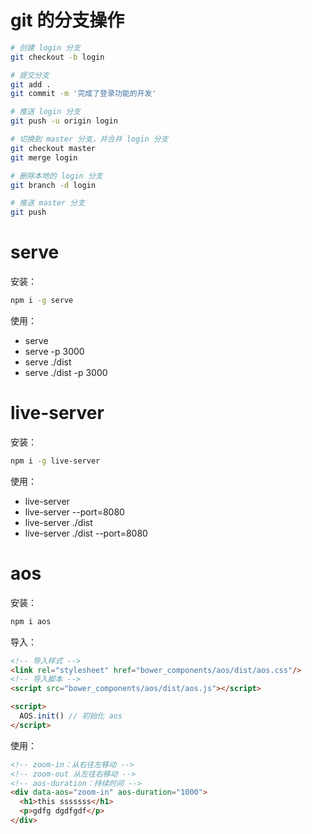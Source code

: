 # git 的分支操作

```bash
# 创建 login 分支
git checkout -b login

# 提交分支
git add .
git commit -m '完成了登录功能的开发'

# 推送 login 分支
git push -u origin login

# 切换到 master 分支，并合并 login 分支
git checkout master
git merge login

# 删除本地的 login 分支
git branch -d login

# 推送 master 分支
git push
```

# serve

安装：

```bash
npm i -g serve
```

使用：

- serve
- serve -p 3000
- serve ./dist
- serve ./dist -p 3000

# live-server

安装：

```bash
npm i -g live-server
```

使用：

- live-server
- live-server --port=8080
- live-server ./dist
- live-server ./dist --port=8080

# aos

安装：

```bash
npm i aos
```

导入：

```html
<!-- 导入样式 -->
<link rel="stylesheet" href="bower_components/aos/dist/aos.css"/>
<!-- 导入脚本 -->
<script src="bower_components/aos/dist/aos.js"></script>

<script>
  AOS.init() // 初始化 aos
</script>
```

使用：

```html
<!-- zoom-in：从右往左移动 -->
<!-- zoom-out 从左往右移动 -->
<!-- aos-duration：持续时间 -->
<div data-aos="zoom-in" aos-duration="1000">
  <h1>this sssssss</h1>
  <p>gdfg dgdfgdf</p>
</div>
```
